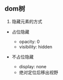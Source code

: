 ## dom树

1. 隐藏元素的方式

+ 占位隐藏
  + opacity: 0
  + visibility: hidden

+ 不占位隐藏
  + display: none
  + 绝对定位后移出视野

